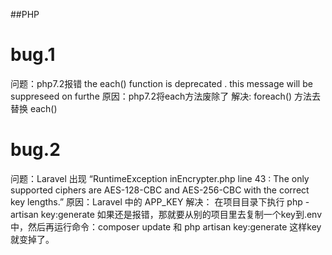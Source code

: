 ##PHP
# bug.1
问题：php7.2报错 the each() function is deprecated . this message will be suppreseed on furthe
原因：php7.2将each方法废除了 
解决: foreach() 方法去替换 each()

# bug.2
 问题：Laravel 出现 “RuntimeException inEncrypter.php line 43 : The only supported ciphers are AES-128-CBC and AES-256-CBC with the correct key lengths.”
 原因：Laravel 中的 APP_KEY
 解决：
 	在项目目录下执行 php -artisan key:generate 如果还是报错，那就要从别的项目里去复制一个key到.env中，然后再运行命令：composer update 和 php artisan key:generate 这样key就变掉了。